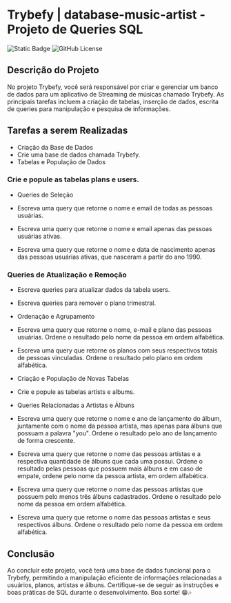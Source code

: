 # Trybefy | database-music-artist - Projeto de Queries SQL

![Static Badge](https://img.shields.io/badge/thercistenes-trybefy-purple)
![GitHub License](https://img.shields.io/github/license/thercistenesPereira/database-musics-artists)


## Descrição do Projeto

No projeto Trybefy, você será responsável por criar e gerenciar um banco de dados para um aplicativo de Streaming de músicas chamado Trybefy. As principais tarefas incluem a criação de tabelas, inserção de dados, escrita de queries para manipulação e pesquisa de informações.

## Tarefas a serem Realizadas

- Criação da Base de Dados
- Crie uma base de dados chamada Trybefy.
- Tabelas e População de Dados

### Crie e popule as tabelas plans e users.
- Queries de Seleção

- Escreva uma query que retorne o nome e email de todas as pessoas usuárias.
- Escreva uma query que retorne o nome e email apenas das pessoas usuárias ativas.
- Escreva uma query que retorne o nome e data de nascimento apenas das pessoas usuárias ativas, que nasceram a partir do ano 1990.

### Queries de Atualização e Remoção

- Escreva queries para atualizar dados da tabela users.
- Escreva queries para remover o plano trimestral.
- Ordenação e Agrupamento

- Escreva uma query que retorne o nome, e-mail e plano das pessoas usuárias. Ordene o resultado pelo nome da pessoa em ordem alfabética.
- Escreva uma query que retorne os planos com seus respectivos totais de pessoas vinculadas. Ordene o resultado pelo plano em ordem alfabética.
- Criação e População de Novas Tabelas

- Crie e popule as tabelas artists e albums.
- Queries Relacionadas a Artistas e Álbuns

- Escreva uma query que retorne o nome e ano de lançamento do álbum, juntamente com o nome da pessoa artista, mas apenas para álbuns que possuam a palavra "you". Ordene o resultado pelo ano de lançamento de forma crescente.
- Escreva uma query que retorne o nome das pessoas artistas e a respectiva quantidade de álbuns que cada uma possui. Ordene o resultado pelas pessoas que possuem mais álbuns e em caso de empate, ordene pelo nome da pessoa artista, em ordem alfabética.
- Escreva uma query que retorne o nome das pessoas artistas que possuem pelo menos três álbuns cadastrados. Ordene o resultado pelo nome da pessoa em ordem alfabética.
- Escreva uma query que retorne o nome das pessoas artistas e seus respectivos álbuns. Ordene o resultado pelo nome da pessoa em ordem alfabética.

## Conclusão
Ao concluir este projeto, você terá uma base de dados funcional para o Trybefy, permitindo a manipulação eficiente de informações relacionadas a usuários, planos, artistas e álbuns. Certifique-se de seguir as instruções e boas práticas de SQL durante o desenvolvimento. Boa sorte! 😁🎶





